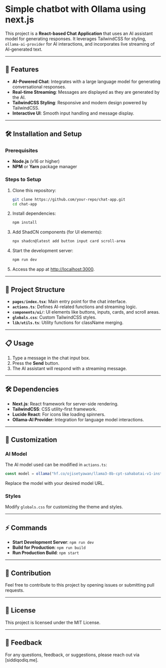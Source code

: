 # Simple chatbot with Ollama using next.js

This project is a **React-based Chat Application** that uses an AI assistant model for generating responses. It leverages TailwindCSS for styling, `ollama-ai-provider` for AI interactions, and incorporates live streaming of AI-generated text.

---

## 🚀 Features
- **AI-Powered Chat**: Integrates with a large language model for generating conversational responses.
- **Real-time Streaming**: Messages are displayed as they are generated by the AI.
- **TailwindCSS Styling**: Responsive and modern design powered by TailwindCSS.
- **Interactive UI**: Smooth input handling and message display.

---

## 🛠️ Installation and Setup

### Prerequisites
- **Node.js** (v16 or higher)
- **NPM** or **Yarn** package manager

### Steps to Setup
1. Clone this repository:
   ```bash
   git clone https://github.com/your-repo/chat-app.git
   cd chat-app
   ```

2. Install dependencies:
   ```bash
   npm install
   ```

3. Add ShadCN components (for UI elements):
   ```bash
   npx shadcn@latest add button input card scroll-area
   ```

4. Start the development server:
   ```bash
   npm run dev
   ```

5. Access the app at [http://localhost:3000](http://localhost:3000).

---

## 📂 Project Structure
- **`pages/index.tsx`**: Main entry point for the chat interface.
- **`actions.ts`**: Defines AI-related functions and streaming logic.
- **`components/ui/`**: UI elements like buttons, inputs, cards, and scroll areas.
- **`globals.css`**: Custom TailwindCSS styles.
- **`lib/utils.ts`**: Utility functions for className merging.

---

## 📋 Usage

1. Type a message in the chat input box.
2. Press the **Send** button.
3. The AI assistant will respond with a streaming message.

---

## 🛠️ Dependencies
- **Next.js**: React framework for server-side rendering.
- **TailwindCSS**: CSS utility-first framework.
- **Lucide React**: For icons like loading spinners.
- **Ollama-AI Provider**: Integration for language model interactions.

---

## 📘 Customization

### AI Model
The AI model used can be modified in `actions.ts`:
```typescript
const model = ollama("hf.co/ojisetyawan/llama3-8b-cpt-sahabatai-v1-instruct-Q4_K_M-GGUF");
```
Replace the model with your desired model URL.

### Styles
Modify `globals.css` for customizing the theme and styles.

---

## ⚡ Commands

- **Start Development Server**: `npm run dev`
- **Build for Production**: `npm run build`
- **Run Production Build**: `npm start`

---

## 🤝 Contribution
Feel free to contribute to this project by opening issues or submitting pull requests.

---

## 📄 License
This project is licensed under the MIT License.

---

## 💬 Feedback
For any questions, feedback, or suggestions, please reach out via [siddiqodiq.me].
```

